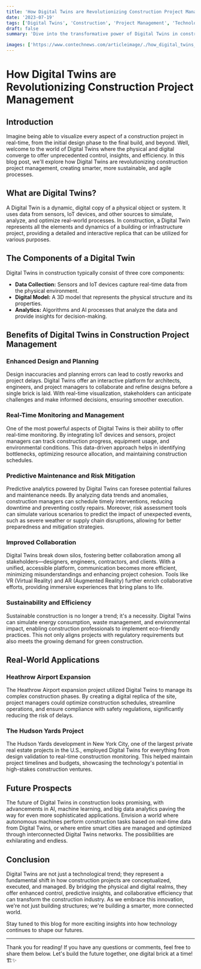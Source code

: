 ```yaml
---
title: 'How Digital Twins are Revolutionizing Construction Project Management'
date: '2023-07-19'
tags: ['Digital Twins', 'Construction', 'Project Management', 'Technology']
draft: false
summary: 'Dive into the transformative power of Digital Twins in construction project management and discover how this technology is reshaping the industry landscape.'

images: ['https://www.contechnews.com/articleimage/./how_digital_twins_are_revolutionizing_construction_project_management.webp']
---
```


# How Digital Twins are Revolutionizing Construction Project Management

## Introduction

Imagine being able to visualize every aspect of a construction project in real-time, from the initial design phase to the final build, and beyond. Well, welcome to the world of Digital Twins where the physical and digital converge to offer unprecedented control, insights, and efficiency. In this blog post, we'll explore how Digital Twins are revolutionizing construction project management, creating smarter, more sustainable, and agile processes.

## What are Digital Twins?

A Digital Twin is a dynamic, digital copy of a physical object or system. It uses data from sensors, IoT devices, and other sources to simulate, analyze, and optimize real-world processes. In construction, a Digital Twin represents all the elements and dynamics of a building or infrastructure project, providing a detailed and interactive replica that can be utilized for various purposes.

## The Components of a Digital Twin

Digital Twins in construction typically consist of three core components:

- **Data Collection:** Sensors and IoT devices capture real-time data from the physical environment.
- **Digital Model:** A 3D model that represents the physical structure and its properties.
- **Analytics:** Algorithms and AI processes that analyze the data and provide insights for decision-making.

## Benefits of Digital Twins in Construction Project Management

### Enhanced Design and Planning

Design inaccuracies and planning errors can lead to costly reworks and project delays. Digital Twins offer an interactive platform for architects, engineers, and project managers to collaborate and refine designs before a single brick is laid. With real-time visualization, stakeholders can anticipate challenges and make informed decisions, ensuring smoother execution.

### Real-Time Monitoring and Management

One of the most powerful aspects of Digital Twins is their ability to offer real-time monitoring. By integrating IoT devices and sensors, project managers can track construction progress, equipment usage, and environmental conditions. This data-driven approach helps in identifying bottlenecks, optimizing resource allocation, and maintaining construction schedules.

### Predictive Maintenance and Risk Mitigation

Predictive analytics powered by Digital Twins can foresee potential failures and maintenance needs. By analyzing data trends and anomalies, construction managers can schedule timely interventions, reducing downtime and preventing costly repairs. Moreover, risk assessment tools can simulate various scenarios to predict the impact of unexpected events, such as severe weather or supply chain disruptions, allowing for better preparedness and mitigation strategies.

### Improved Collaboration

Digital Twins break down silos, fostering better collaboration among all stakeholders—designers, engineers, contractors, and clients. With a unified, accessible platform, communication becomes more efficient, minimizing misunderstandings and enhancing project cohesion. Tools like VR (Virtual Reality) and AR (Augmented Reality) further enrich collaborative efforts, providing immersive experiences that bring plans to life.

### Sustainability and Efficiency

Sustainable construction is no longer a trend; it's a necessity. Digital Twins can simulate energy consumption, waste management, and environmental impact, enabling construction professionals to implement eco-friendly practices. This not only aligns projects with regulatory requirements but also meets the growing demand for green construction.

## Real-World Applications

### Heathrow Airport Expansion

The Heathrow Airport expansion project utilized Digital Twins to manage its complex construction phases. By creating a digital replica of the site, project managers could optimize construction schedules, streamline operations, and ensure compliance with safety regulations, significantly reducing the risk of delays.

### The Hudson Yards Project

The Hudson Yards development in New York City, one of the largest private real estate projects in the U.S., employed Digital Twins for everything from design validation to real-time construction monitoring. This helped maintain project timelines and budgets, showcasing the technology's potential in high-stakes construction ventures.

## Future Prospects

The future of Digital Twins in construction looks promising, with advancements in AI, machine learning, and big data analytics paving the way for even more sophisticated applications. Envision a world where autonomous machines perform construction tasks based on real-time data from Digital Twins, or where entire smart cities are managed and optimized through interconnected Digital Twins networks. The possibilities are exhilarating and endless.

## Conclusion

Digital Twins are not just a technological trend; they represent a fundamental shift in how construction projects are conceptualized, executed, and managed. By bridging the physical and digital realms, they offer enhanced control, predictive insights, and collaborative efficiency that can transform the construction industry. As we embrace this innovation, we're not just building structures; we're building a smarter, more connected world.

Stay tuned to this blog for more exciting insights into how technology continues to shape our futures.

---

Thank you for reading! If you have any questions or comments, feel free to share them below. Let's build the future together, one digital brick at a time! 🏗️✨